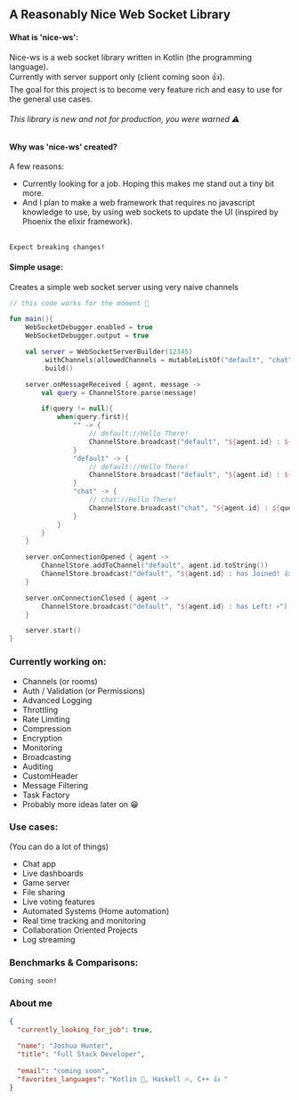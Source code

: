 
## A Reasonably Nice Web Socket Library


#### What is 'nice-ws':

Nice-ws is a web socket library written in Kotlin (the programming language). \
Currently with server support only (client coming soon 👍). \
The goal for this project is to become very feature rich and easy to use for the general use cases.
######  This library is new and not for production, you were warned ⚠️


#### Why was 'nice-ws' created?

A few reasons:
- Currently looking for a job. Hoping this makes me stand out a tiny bit more.
- And I plan to make a web framework that requires no javascript knowledge to use, by using web sockets to update the UI (inspired by Phoenix the elixir framework).



\
``` Expect breaking changes! ```
#### Simple usage:
Creates a simple web socket server using very naive channels
```kotlin
// this code works for the moment 🫢

fun main(){
    WebSocketDebugger.enabled = true
    WebSocketDebugger.output = true

    val server = WebSocketServerBuilder(12345)
        .withChannels(allowedChannels = mutableListOf("default", "chat", ""))
        .build()

    server.onMessageReceived { agent, message ->
        val query = ChannelStore.parse(message)

        if(query != null){
            when(query.first){
                "" -> {
                    // default://Hello There!
                    ChannelStore.broadcast("default", "${agent.id} : ${query.second}")
                }
                "default" -> {
                    // default://Hello There!
                    ChannelStore.broadcast("default", "${agent.id} : ${query.second}")
                }
                "chat" -> {
                    // chat://Hello There!
                    ChannelStore.broadcast("chat", "${agent.id} : ${query.second}")
                }
            }
        }
    }

    server.onConnectionOpened { agent ->
        ChannelStore.addToChannel("default", agent.id.toString())
        ChannelStore.broadcast("default", "${agent.id} : has Joined! 👍")
    }

    server.onConnectionClosed { agent ->
        ChannelStore.broadcast("default", "${agent.id} : has Left! 💀")
    }

    server.start()
}

```

### Currently working on:

- Channels (or rooms)
- Auth / Validation (or Permissions)
- Advanced Logging
- Throttling
- Rate Limiting
- Compression
- Encryption
- Monitoring
- Broadcasting
- Auditing
- CustomHeader
- Message Filtering
- Task Factory
- Probably more ideas later on 😁


### Use cases:
(You can do a lot of things)
- Chat app
- Live dashboards
- Game server
- File sharing
- Live voting features
- Automated Systems (Home automation)
- Real time tracking and monitoring
- Collaboration Oriented Projects
- Log streaming

### Benchmarks & Comparisons:

```
Coming soon!
```


### About me

```json
{
  "currently_looking_for_job": true,

  "name": "Joshua Hunter",
  "title": "Full Stack Developer",
  
  "email": "coming soon",
  "favorites_languages": "Kotlin 🥰, Haskell 🔥, C++ 👍 "
}
```